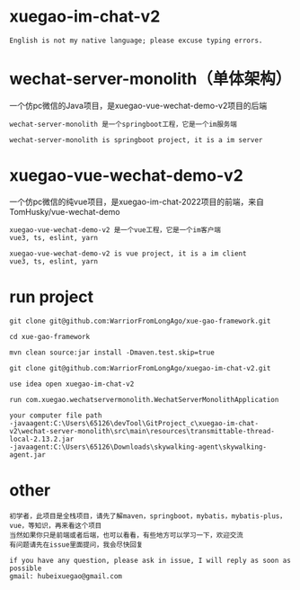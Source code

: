 # xuegao-im-chat-v2
```
English is not my native language; please excuse typing errors.
```
# wechat-server-monolith（单体架构）
一个仿pc微信的Java项目，是xuegao-vue-wechat-demo-v2项目的后端
```
wechat-server-monolith 是一个springboot工程，它是一个im服务端

wechat-server-monolith is springboot project, it is a im server
```

# xuegao-vue-wechat-demo-v2
一个仿pc微信的纯vue项目，是xuegao-im-chat-2022项目的前端，来自 TomHusky/vue-wechat-demo
```
xuegao-vue-wechat-demo-v2 是一个vue工程，它是一个im客户端
vue3, ts, eslint, yarn

xuegao-vue-wechat-demo-v2 is vue project, it is a im client
vue3, ts, eslint, yarn
```

# run project

```
git clone git@github.com:WarriorFromLongAgo/xue-gao-framework.git

cd xue-gao-framework

mvn clean source:jar install -Dmaven.test.skip=true

git clone git@github.com:WarriorFromLongAgo/xuegao-im-chat-v2.git

use idea open xuegao-im-chat-v2

run com.xuegao.wechatservermonolith.WechatServerMonolithApplication

your computer file path 
-javaagent:C:\Users\65126\devTool\GitProject_c\xuegao-im-chat-v2\wechat-server-monolith\src\main\resources\transmittable-thread-local-2.13.2.jar 
-javaagent:C:\Users\65126\Downloads\skywalking-agent\skywalking-agent.jar

```

# other
```
初学者，此项目是全栈项目，请先了解maven，springboot，mybatis，mybatis-plus，vue，等知识，再来看这个项目
当然如果你只是前端或者后端，也可以看看，有些地方可以学习一下，欢迎交流
有问题请先在issue里面提问，我会尽快回复

if you have any question, please ask in issue, I will reply as soon as possible
gmail: hubeixuegao@gmail.com
```